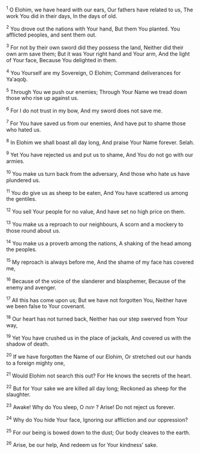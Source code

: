 <sup>1</sup> O Elohim, we have heard with our ears, Our fathers have related to us, The work You did in their days, In the days of old.

<sup>2</sup> You drove out the nations with Your hand, But them You planted. You afflicted peoples, and sent them out.

<sup>3</sup> For not by their own sword did they possess the land, Neither did their own arm save them; But it was Your right hand and Your arm, And the light of Your face, Because You delighted in them.

<sup>4</sup> You Yourself are my Sovereign, O Elohim; Command deliverances for Ya‛aqoḇ.

<sup>5</sup> Through You we push our enemies; Through Your Name we tread down those who rise up against us.

<sup>6</sup> For I do not trust in my bow, And my sword does not save me.

<sup>7</sup> For You have saved us from our enemies, And have put to shame those who hated us.

<sup>8</sup> In Elohim we shall boast all day long, And praise Your Name forever. Selah.

<sup>9</sup> Yet You have rejected us and put us to shame, And You do not go with our armies.

<sup>10</sup> You make us turn back from the adversary, And those who hate us have plundered us.

<sup>11</sup> You do give us as sheep to be eaten, And You have scattered us among the gentiles.

<sup>12</sup> You sell Your people for no value, And have set no high price on them.

<sup>13</sup> You make us a reproach to our neighbours, A scorn and a mockery to those round about us.

<sup>14</sup> You make us a proverb among the nations, A shaking of the head among the peoples.

<sup>15</sup> My reproach is always before me, And the shame of my face has covered me,

<sup>16</sup> Because of the voice of the slanderer and blasphemer, Because of the enemy and avenger.

<sup>17</sup> All this has come upon us; But we have not forgotten You, Neither have we been false to Your covenant.

<sup>18</sup> Our heart has not turned back, Neither has our step swerved from Your way,

<sup>19</sup> Yet You have crushed us in the place of jackals, And covered us with the shadow of death.

<sup>20</sup> If we have forgotten the Name of our Elohim, Or stretched out our hands to a foreign mighty one,

<sup>21</sup> Would Elohim not search this out? For He knows the secrets of the heart.

<sup>22</sup> But for Your sake we are killed all day long; Reckoned as sheep for the slaughter.

<sup>23</sup> Awake! Why do You sleep, O יהוה ? Arise! Do not reject us forever.

<sup>24</sup> Why do You hide Your face, Ignoring our affliction and our oppression?

<sup>25</sup> For our being is bowed down to the dust; Our body cleaves to the earth.

<sup>26</sup> Arise, be our help, And redeem us for Your kindness’ sake.

